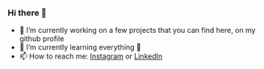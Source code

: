 ### Hi there 👋

- 🔭 I’m currently working on a few projects that you can find here, on my github profile
- 🌱 I’m currently learning everything 🤣
- 📫 How to reach me: [Instagram](https://www.instagram.com/ivanovski__viktor/) or [LinkedIn](https://www.linkedin.com/in/viktor-ivanovski-4978b8216/) 


